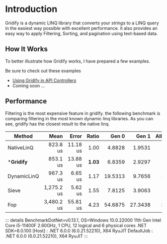 # Introduction

Gridify is a dynamic LINQ library that converts your *strings* to a LINQ query in the easiest way possible with excellent performance.
it also provides an easy way to apply Filtering, Sorting, and pagination using text-based data.


## How It Works

To better illustrate how Gridify works, I have prepared a few examples.

Be sure to check out these examples
- [Using Gridify in API Controllers](../example/api-controller.md)
- Coming soon ...

## Performance

Filtering is the most expensive feature in gridify. the following benchmark is comparing filtering in the most known dynamic linq libraries. As you can see, gridify has the closest result to the native linq.


|      Method |       Mean |    Error | Ratio |   Gen 0 |   Gen 1 | Allocated |
|------------ |-----------:|---------:|------:|--------:|--------:|----------:|
|  NativeLinQ |   823.8 us | 11.18 us |  1.00 |  4.8828 |  1.9531 |     35 KB |
| ***Gridify**   |   853.1 us | 13.88 us |  **1.03** |  6.8359 |  2.9297 |     43 KB |
| DynamicLinQ |   967.3 us |  6.65 us |  1.17 | 19.5313 |  9.7656 |    123 KB |
|       Sieve | 1,275.2 us |  5.62 us |  1.55 |  7.8125 |  3.9063 |     55 KB |
|         Fop | 3,480.2 us | 55.81 us |  4.23 | 54.6875 | 27.3438 |    343 KB |

::: details
BenchmarkDotNet=v0.13.1, OS=Windows 10.0.22000
11th Gen Intel Core i5-11400F 2.60GHz, 1 CPU, 12 logical and 6 physical cores
.NET SDK=6.0.100
  [Host]     : .NET 6.0.0 (6.0.21.52210), X64 RyuJIT
  DefaultJob : .NET 6.0.0 (6.0.21.52210), X64 RyuJIT
:::
